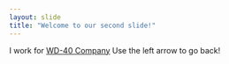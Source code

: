 ```yaml
---
layout: slide
title: "Welcome to our second slide!"
---
```

I work for [WD-40 Company](http://wd40company.com)
Use the left arrow to go back!

